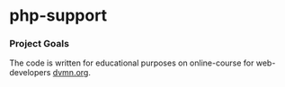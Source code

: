 # php-support

### Project Goals

The code is written for educational purposes on online-course for web-developers [dvmn.org](https://dvmn.org/).

